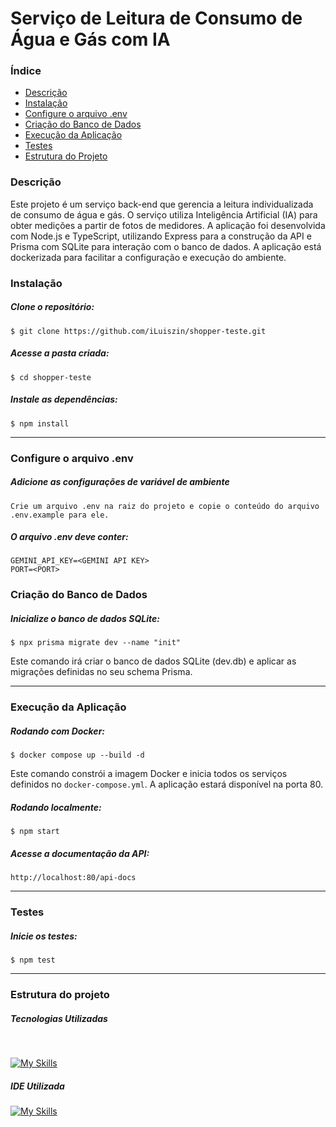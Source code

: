 # Serviço de Leitura de Consumo de Água e Gás com IA

### Índice

<ul> 
  <a href="#descrição"><li>Descrição</li></a> 
  <a href="#instalação"><li>Instalação</li></a> 
  <a href="#configure-o-arquivo-env"><li>Configure o arquivo .env</li></a>
  <a href="#criação-do-banco-de-dados"><li>Criação do Banco de Dados</li></a> 
  <a href="#execução-da-aplicação"><li>Execução da Aplicação</li></a> 
  <a href="#testes"><li>Testes</li></a>
  <a href="#estrutura-do-projeto"><li>Estrutura do Projeto</li></a> 
</ul>

### Descrição

Este projeto é um serviço back-end que gerencia a leitura individualizada de consumo de água e gás. O serviço utiliza Inteligência Artificial (IA) para obter medições a partir de fotos de medidores. A aplicação foi desenvolvida com Node.js e TypeScript, utilizando Express para a construção da API e Prisma com SQLite para interação com o banco de dados. A aplicação está dockerizada para facilitar a configuração e execução do ambiente.

### Instalação

##### Clone o repositório:

```
$ git clone https://github.com/iLuiszin/shopper-teste.git
```

##### Acesse a pasta criada:

```
$ cd shopper-teste
```

##### Instale as dependências:

```
$ npm install
```

---

### Configure o arquivo .env

##### Adicione as configurações de variável de ambiente

```
Crie um arquivo .env na raiz do projeto e copie o conteúdo do arquivo .env.example para ele.
```

##### O arquivo .env deve conter:

```
GEMINI_API_KEY=<GEMINI API KEY>
PORT=<PORT>
```

### Criação do Banco de Dados

##### Inicialize o banco de dados SQLite:

```
$ npx prisma migrate dev --name "init"
```
Este comando irá criar o banco de dados SQLite (dev.db) e aplicar as migrações definidas no seu schema Prisma.

---

### Execução da Aplicação

##### Rodando com Docker:

```
$ docker compose up --build -d
```
Este comando constrói a imagem Docker e inicia todos os serviços definidos no `docker-compose.yml`. A aplicação estará disponível na porta 80.

##### Rodando localmente:

```
$ npm start
```

##### Acesse a documentação da API:

```
http://localhost:80/api-docs
```

---

### Testes

##### Inicie os testes:

```
$ npm test
```

---

### Estrutura do projeto

##### Tecnologias Utilizadas

<div style="display: inline_block"><br>

[![My Skills](https://skillicons.dev/icons?i=nodejs,express,mongodb,typescript,docker,jest)](https://skillicons.dev)

</div>

##### IDE Utilizada

<div>

[![My Skills](https://skillicons.dev/icons?i=vscode)](https://skillicons.dev)

</div>